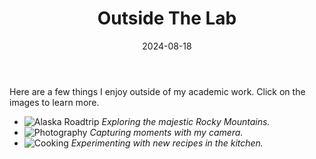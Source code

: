 ﻿---
title: "Outside The Lab"
date: 2024-08-18
type: "page"
layout: "hobbies"
---

Here are a few things I enjoy outside of my academic work. Click on the images to learn more.

- ![Alaska Roadtrip](../uploads/Alaska_Roadtrip_1.jpg)
  *Exploring the majestic Rocky Mountains.*
- ![Photography](../uploads/hobby2.jpg)
  *Capturing moments with my camera.*
- ![Cooking](../uploads/hobby3.jpg)
  *Experimenting with new recipes in the kitchen.*
